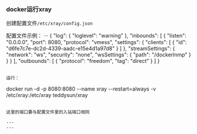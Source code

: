 ### docker运行xray

创建配置文件`/etc/xray/config.json`

配置文件示例：
···
{
    "log": {
        "loglevel": "warning"
    },
    "inbounds": [
        {
            "listen": "0.0.0.0",
            "port": 8080,
            "protocol": "vmess",
            "settings": {
                "clients": [
                    {
                        "id": "d6fe7c7e-dc2d-4339-aadc-e15e4d1a97d8"
                    }
                ]
            },
            "streamSettings": {
                "network": "ws",
                "security": "none",
                "wsSettings": {
                    "path": "/dockerlnmp"
                }
            }
        }
    ],
    "outbounds": [
        {
            "protocol": "freedom",
            "tag": "direct"
        }
    ]
}
```

运行：

```
docker run -d -p 8080:8080 --name xray --restart=always -v /etc/xray:/etc/xray teddysun/xray
```

这里的端口要与配置文件里的入站端口相同

---
---

